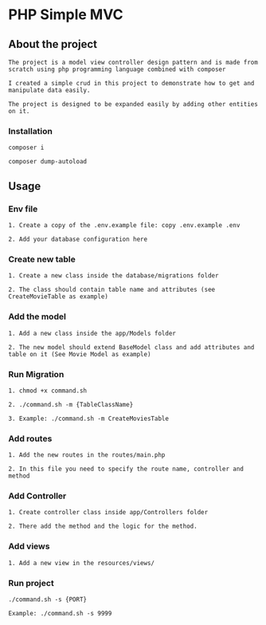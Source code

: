 # PHP Simple MVC

## About the project

`The project is a model view controller design pattern and is made from scratch using php programming language combined with composer`

`I created a simple crud in this project to demonstrate how to get and manipulate data easily.`

`The project is designed to be expanded easily by adding other entities on it.`

### Installation

`composer i`

`composer dump-autoload`

## Usage

### Env file

`1. Create a copy of the .env.example file: copy .env.example .env`

`2. Add your database configuration here`

### Create new table

`1. Create a new class inside the database/migrations folder`

`2. The class should contain table name and attributes (see CreateMovieTable as example)`

### Add the model

`1. Add a new class inside the app/Models folder`

`2. The new model should extend BaseModel class and add attributes and table on it (See Movie Model as example)`

### Run Migration

`1. chmod +x command.sh`

`2. ./command.sh -m {TableClassName}`

`3. Example: ./command.sh -m CreateMoviesTable`


### Add routes

`1. Add the new routes in the routes/main.php`

`2. In this file you need to specify the route name, controller and method`

### Add Controller

`1. Create controller class inside app/Controllers folder`

`2. There add the method and the logic for the method.`

### Add views

`1. Add a new view in the resources/views/`
### Run project

`./command.sh -s {PORT}`

`Example: ./command.sh -s 9999`

